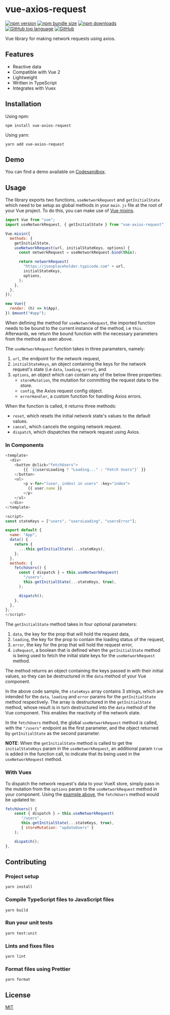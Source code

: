 # vue-axios-request

[![npm version](https://img.shields.io/npm/v/vue-axios-request)](https://www.npmjs.com/package/vue-axios-request)
[![npm bundle size](https://img.shields.io/bundlephobia/min/vue-axios-request)](https://www.npmjs.com/package/vue-axios-request)
[![npm downloads](https://img.shields.io/npm/dm/vue-axios-request)](https://www.npmjs.com/package/vue-axios-request)
[![GitHub top language](https://img.shields.io/github/languages/top/justsolomon/vue-axios-request)](https://github.com/justsolomon/vue-axios-request)
[![GitHub](https://img.shields.io/github/license/justsolomon/vue-axios-request)](https://github.com/justsolomon/vue-axios-request/blob/main/LICENSE)

Vue library for making network requests using axios.

## Features

- Reactive data
- Compatible with Vue 2
- Lightweight
- Written in TypeScript
- Integrates with Vuex

## Installation

Using npm:

```
npm install vue-axios-request
```

Using yarn:

```
yarn add vue-axios-request
```

## Demo

You can find a demo available on [Codesandbox](https://codesandbox.io/s/vue-axios-request-demo-urmhy).

## Usage

The library exports two functions, `useNetworkRequest` and `getInitialState` which need to be setup as global methods in your `main.js` file at the root of your Vue project. To do this, you can make use of [Vue mixins](https://vuejs.org/v2/guide/mixins.html).

```js
import Vue from "vue";
import useNetworkRequest, { getInitialState } from "vue-axios-request";

Vue.mixin({
  methods: {
    getInitialState,
    useNetworkRequest(url, initialStateKeys, options) {
      const networkRequest = useNetworkRequest.bind(this);

      return networkRequest(
        "https://jsonplaceholder.typicode.com" + url,
        initialStateKeys,
        options,
      );
    },
  },
});

new Vue({
  render: (h) => h(App),
}).$mount("#app");
```

When defining the method for `useNetworkRequest`, the imported function needs to be bound to the current instance of the method, i.e `this`. Afterwards, we return the bound function with the necessary parameters from the method as seen above.

The `useNetworkRequest` function takes in three parameters, namely:

1. `url`, the endpoint for the network request,
2. `initialStateKeys`, an object containing the keys for the network request's state (i.e `data`, `loading`, `error`), and
3. `options`, an object which can contain any of the below three properties:
   - `storeMutation`, the mutation for committing the request data to the store.
   - `config`, the Axios request config object.
   - `errorHandler`, a custom function for handling Axios errors.

When the function is called, it returns three methods:

- `reset`, which resets the initial network state's values to the default values.
- `cancel`, which cancels the ongoing network request.
- `dispatch`, which dispatches the network request using Axios.

### In Components

```js
<template>
  <div>
    <button @click="fetchUsers">
        {{ `${usersLoading ? "Loading..." : "Fetch Users"}` }}
    </button>
    <ul>
        <p v-for="(user, index) in users" :key="index">
          {{ user.name }}
        </p>
    </ul>
  </div>
</template>

<script>
const stateKeys = ["users", "usersLoading", "usersError"];

export default {
  name: "App",
  data() {
    return {
      ...this.getInitialState(...stateKeys),
    };
  },
  methods: {
    fetchUsers() {
      const { dispatch } = this.useNetworkRequest(
        "/users",
        this.getInitialState(...stateKeys, true),
      );

      dispatch();
    },
  },
};
</script>
```

The `getInitialState` method takes in four optional parameters:

1. `data`, the key for the prop that will hold the request data,
2. `loading`, the key for the prop to contain the loading status of the request,
3. `error`, the key for the prop that will hold the request error,
4. `isRequest`, a boolean that is defined when the `getInitialState` method is being used to fetch the initial state keys for the `useNetworkRequest` method.

The method returns an object containing the keys passed in with their initial values, so they can be destructured in the `data` method of your Vue component.

In the above code sample, the `stateKeys` array contains 3 strings, which are intended for the `data`, `loading` and `error` params for the `getInitialState` method respectively. The array is destructured in the `getInitialState` method, whose result is in turn destructured into the `data` method of the Vue component. This enables the reactivity of the network state.

In the `fetchUsers` method, the global `useNetworkRequest` method is called, with the `"/users"` endpoint as the first parameter, and the object returned by `getInitialState` as the second parameter.

**NOTE**: When the `getInitialState` method is called to get the `initialStateKeys` param in the `useNetworkRequest`, an additional param `true` is added in the function call, to indicate that its being used in the `useNetworkRequest` method.

### With Vuex

To dispatch the network request's data to your VueX store, simply pass in the mutation from the `options` param to the `useNetworkRequest` method in your component. Using the [example above](#in-components), the `fetchUsers` method would be updated to:

```js
fetchUsers() {
    const { dispatch } = this.useNetworkRequest(
       "/users",
       this.getInitialState(...stateKeys, true),
       { storeMutation: "updateUsers" }
    );

    dispatch();
},
```

## Contributing

### Project setup

```
yarn install
```

### Compile TypeScript files to JavaScript files

```
yarn build
```

### Run your unit tests

```
yarn test:unit
```

### Lints and fixes files

```
yarn lint
```

### Format files using Prettier

```
yarn format
```

## License

[MIT](https://github.com/justsolomon/vue-axios-request/blob/main/LICENSE)
